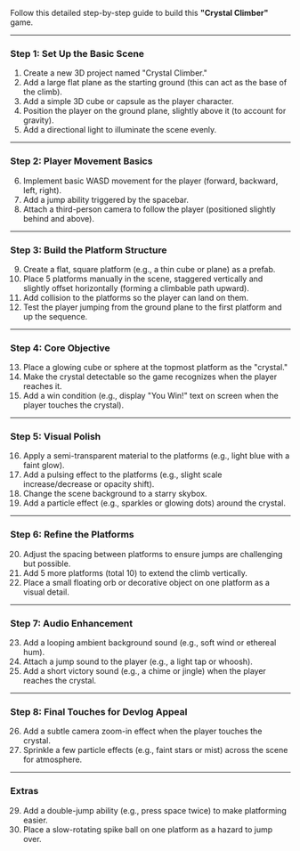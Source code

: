 Follow this detailed step-by-step guide to build this **"Crystal Climber"** game.

---

### Step 1: Set Up the Basic Scene
1. Create a new 3D project named "Crystal Climber."
2. Add a large flat plane as the starting ground (this can act as the base of the climb).
3. Add a simple 3D cube or capsule as the player character.
4. Position the player on the ground plane, slightly above it (to account for gravity).
5. Add a directional light to illuminate the scene evenly.

---

### Step 2: Player Movement Basics
6. Implement basic WASD movement for the player (forward, backward, left, right).
7. Add a jump ability triggered by the spacebar.
8. Attach a third-person camera to follow the player (positioned slightly behind and above).

---

### Step 3: Build the Platform Structure
9. Create a flat, square platform (e.g., a thin cube or plane) as a prefab.
10. Place 5 platforms manually in the scene, staggered vertically and slightly offset horizontally (forming a climbable path upward).
11. Add collision to the platforms so the player can land on them.
12. Test the player jumping from the ground plane to the first platform and up the sequence.

---

### Step 4: Core Objective
13. Place a glowing cube or sphere at the topmost platform as the "crystal."
14. Make the crystal detectable so the game recognizes when the player reaches it.
15. Add a win condition (e.g., display "You Win!" text on screen when the player touches the crystal).

---

### Step 5: Visual Polish
16. Apply a semi-transparent material to the platforms (e.g., light blue with a faint glow).
17. Add a pulsing effect to the platforms (e.g., slight scale increase/decrease or opacity shift).
18. Change the scene background to a starry skybox.
19. Add a particle effect (e.g., sparkles or glowing dots) around the crystal.

---

### Step 6: Refine the Platforms
20. Adjust the spacing between platforms to ensure jumps are challenging but possible.
21. Add 5 more platforms (total 10) to extend the climb vertically.
22. Place a small floating orb or decorative object on one platform as a visual detail.

---

### Step 7: Audio Enhancement
23. Add a looping ambient background sound (e.g., soft wind or ethereal hum).
24. Attach a jump sound to the player (e.g., a light tap or whoosh).
25. Add a short victory sound (e.g., a chime or jingle) when the player reaches the crystal.

---

### Step 8: Final Touches for Devlog Appeal
26. Add a subtle camera zoom-in effect when the player touches the crystal.
27. Sprinkle a few particle effects (e.g., faint stars or mist) across the scene for atmosphere.

---

### Extras
29. Add a double-jump ability (e.g., press space twice) to make platforming easier.
30. Place a slow-rotating spike ball on one platform as a hazard to jump over.